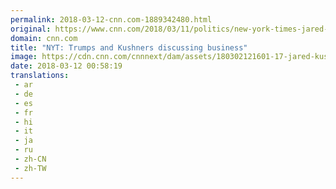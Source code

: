 ```yaml
---
permalink: 2018-03-12-cnn.com-1889342480.html
original: https://www.cnn.com/2018/03/11/politics/new-york-times-jared-kushner-donald-trump-hotel/index.html
domain: cnn.com
title: "NYT: Trumps and Kushners discussing business"
image: https://cdn.cnn.com/cnnnext/dam/assets/180302121601-17-jared-kushner-super-tease.jpg
date: 2018-03-12 00:58:19
translations: 
 - ar
 - de
 - es
 - fr
 - hi
 - it
 - ja
 - ru
 - zh-CN
 - zh-TW
---
```


